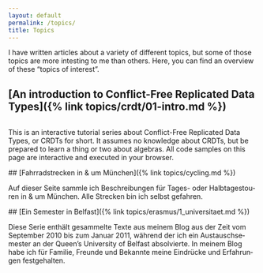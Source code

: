 ```yaml
---
layout: default
permalink: /topics/
title: Topics
---
```


I have written articles about a variety of different topics, but some of those topics are more intesting to me than others.
Here, you can find an overview of these “topics of interest”.

## [An introduction to Conflict-Free Replicated Data Types]({% link topics/crdt/01-intro.md %})

<img src="{% asset 'topics/crdt/bigclock.jpg' @path %}" alt="" />

This is an interactive tutorial series about Conflict-Free Replicated Data Types, or CRDTs for short.
It assumes no knowledge about CRDTs, but be prepared to learn a thing or two about algebras.
All code samples on this page are interactive and executed in your browser.

<div lang="de" markdown="1">
## [Fahrradstrecken in & um München]({% link topics/cycling.md %})

<img src="https://assets.hupel.info/img/topics/cycling/mangfall-rosenheim/IMG_1135.small.jpg" alt="" />

Auf dieser Seite sammle ich Beschreibungen für Tages- oder Halbtagestouren in & um München.
Alle Strecken bin ich selbst gefahren.
</div>

<div lang="de" markdown="1">
## [Ein Semester in Belfast]({% link topics/erasmus/1_universitaet.md %})

<img src="https://assets.hupel.info/img/topics/erasmus/2_ausfluege/causeway-PA316329.small.jpg" alt="" />

Diese Serie enthält gesammelte Texte aus meinem Blog aus der Zeit vom September 2010 bis zum Januar 2011, während der ich ein Austauschsemester an der Queen’s University of Belfast absolvierte.
In meinem Blog habe ich für Familie, Freunde und Bekannte meine Eindrücke und Erfahrungen festgehalten.
</div>
